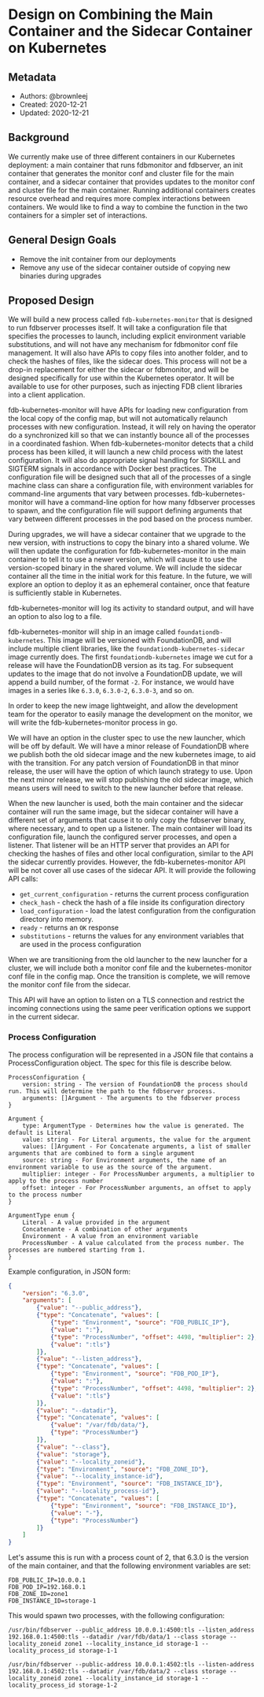 # Design on Combining the Main Container and the Sidecar Container on Kubernetes

## Metadata

* Authors: @brownleej
* Created: 2020-12-21
* Updated: 2020-12-21

## Background

We currently make use of three different containers in our Kubernetes deployment: a main container that runs fdbmonitor and fdbserver, an init container that generates the monitor conf and cluster file for the main container, and a sidecar container that provides updates to the monitor conf and cluster file for the main container. Running additional containers creates resource overhead and requires more complex interactions between containers. We would like to find a way to combine the function in the two containers for a simpler set of interactions.

## General Design Goals

* Remove the init container from our deployments
* Remove any use of the sidecar container outside of copying new binaries during upgrades

## Proposed Design

We will build a new process called `fdb-kubernetes-monitor` that is designed to run fdbserver processes itself. It will take a configuration file that specifies the processes to launch, including explicit environment variable substitutions, and will not have any mechanism for fdbmonitor conf file management. It will also have APIs to copy files into another folder, and to check the hashes of files, like the sidecar does. This process will not be a drop-in replacement for either the sidecar or fdbmonitor, and will be designed specifically for use within the Kubernetes operator. It will be available to use for other purposes, such as injecting FDB client libraries into a client application.

fdb-kubernetes-monitor will have APIs for loading new configuration from the local copy of the config map, but will not automatically relaunch processes with new configuration. Instead, it will rely on having the operator do a synchronized kill so that we can instantly bounce all of the processes in a coordinated fashion. When fdb-kubernetes-monitor detects that a child process has been killed, it will launch a new child process with the latest configuration. It will also do appropriate signal handling for SIGKILL and SIGTERM signals in accordance with Docker best practices. The configuration file will be designed such that all of the processes of a single machine class can share a configuration file, with environment variables for command-line arguments that vary between processes. fdb-kubernetes-monitor will have a command-line option for how many fdbserver processes to spawn, and the configuration file will support defining arguments that vary between different processes in the pod based on the process number.

During upgrades, we will have a sidecar container that we upgrade to the new version, with instructions to copy the binary into a shared volume. We will then update the configuration for fdb-kubernetes-monitor in the main container to tell it to use a newer version, which will cause it to use the version-scoped binary in the shared volume. We will include the sidecar container all the time in the initial work for this feature. In the future, we will explore an option to deploy it as an ephemeral container, once that feature is sufficiently stable in Kubernetes.

fdb-kubernetes-monitor will log its activity to standard output, and will have an option to also log to a file.

fdb-kubernetes-monitor will ship in an image called `foundationdb-kubernetes`. This image will be versioned with FoundationDB, and will include multiple client libraries, like the `foundationdb-kubernetes-sidecar` image currently does. The first `foundationdb-kubernetes` image we cut for a release will have the FoundationDB version as its tag. For subsequent updates to the image that do not involve a FoundationDB update, we will append a build number, of the format `-2`. For instance, we would have images in a series like `6.3.0`, `6.3.0-2`, `6.3.0-3`, and so on.

In order to keep the new image lightweight, and allow the development team for the operator to easily manage the development on the monitor, we will write the fdb-kubernetes-monitor process in go.

We will have an option in the cluster spec to use the new launcher, which will be off by default. We will have a minor release of FoundationDB where we publish both the old sidecar image and the new kubernetes image, to aid with the transition. For any patch version of FoundationDB in that minor release, the user will have the option of which launch strategy to use. Upon the next minor release, we will stop publishing the old sidecar image, which means users will need to switch to the new launcher before that release.

When the new launcher is used, both the main container and the sidecar container will run the same image, but the sidecar container will have a different set of arguments that cause it to only copy the fdbserver binary, where necessary, and to open up a listener. The main container will load its configuration file, launch the configured server processes, and open a listener. That listener will be an HTTP server that provides an API for checking the hashes of files and other local configuration, similar to the API the sidecar currently provides. However, the fdb-kubernetes-monitor API will be not cover all use cases of the sidecar API. It will provide the following API calls:

* `get_current_configuration` - returns the current process configuration
* `check_hash` - check the hash of a file inside its configuration directory
* `load_configuration` - load the latest configuration from the configuration directory into memory.
* `ready` - returns an `OK` response
* `substitutions` - returns the values for any environment variables that are used in the process configuration

When we are transitioning from the old launcher to the new launcher for a cluster, we will include both a monitor conf file and the kubernetes-monitor conf file in the config map. Once the transition is complete, we will remove the monitor conf file from the sidecar.

This API will have an option to listen on a TLS connection and restrict the incoming connections using the same peer verification options we support in the current sidecar.

### Process Configuration

The process configuration will be represented in a JSON file that contains a ProcessConfiguration object. The spec for this file is describe below.

	ProcessConfiguration {
		version: string - The version of FoundationDB the process should run. This will determine the path to the fdbserver process.
		arguments: []Argument - The arguments to the fdbserver process
	}

	Argument {
		type: ArgumentType - Determines how the value is generated. The default is Literal
		value: string - For Literal arguments, the value for the argument
		values: []Argument - For Concatenate arguments, a list of smaller arguments that are combined to form a single argument
		source: string - For Environment arguments, the name of an environment variable to use as the source of the argument.
		multiplier: integer - For ProcessNumber arguments, a multiplier to apply to the process number
		offset: integer - For ProcessNumber arguments, an offset to apply to the process number
	}

	ArgumentType enum {
		Literal - A value provided in the argument
		Concatenante - A combination of other arguments
		Environment - A value from an environment variable
		ProcessNumber - A value calculated from the process number. The processes are numbered starting from 1.
	}

Example configuration, in JSON form:

```json
{
	"version": "6.3.0",
	"arguments": [
		{"value": "--public_address"},
		{"type": "Concatenate", "values": [
			{"type": "Environment", "source": "FDB_PUBLIC_IP"},
			{"value": ":"},
			{"type": "ProcessNumber", "offset": 4498, "multiplier": 2},
			{"value": ":tls"}
		]},
		{"value": "--listen_address"},
		{"type": "Concatenate", "values": [
			{"type": "Environment", "source": "FDB_POD_IP"},
			{"value": ":"},
			{"type": "ProcessNumber", "offset": 4498, "multiplier": 2},
			{"value": ":tls"}
		]},
		{"value": "--datadir"},
		{"type": "Concatenate", "values": [
			{"value": "/var/fdb/data/"},
			{"type": "ProcessNumber"}
		]},
		{"value": "--class"},
		{"value": "storage"},
		{"value": "--locality_zoneid"},
		{"type": "Environment", "source": "FDB_ZONE_ID"},
		{"value": "--locality_instance-id"},
		{"type": "Environment", "source": "FDB_INSTANCE_ID"},
		{"value": "--locality_process-id"},
		{"type": "Concatenate", "values": [
			{"type": "Environment", "source": "FDB_INSTANCE_ID"},
			{"value": "-"},
			{"type": "ProcessNumber"}
		]}
	]
}
```

Let's assume this is run with a process count of 2, that 6.3.0 is the version of the main container, and that the following environment variables are set:

	FDB_PUBLIC_IP=10.0.0.1
	FDB_POD_IP=192.168.0.1
	FDB_ZONE_ID=zone1
	FDB_INSTANCE_ID=storage-1

This would spawn two processes, with the following configuration:

	/usr/bin/fdbserver --public_address 10.0.0.1:4500:tls --listen_address 192.168.0.1:4500:tls --datadir /var/fdb/data/1 --class storage --locality_zoneid zone1 --locality_instance_id storage-1 --locality_process_id storage-1-1

	/usr/bin/fdbserver --public-address 10.0.0.1:4502:tls --listen-address 192.168.0.1:4502:tls --datadir /var/fdb/data/2 --class storage --locality_zoneid zone1 --locality_instance_id storage-1 --locality_process_id storage-1-2
